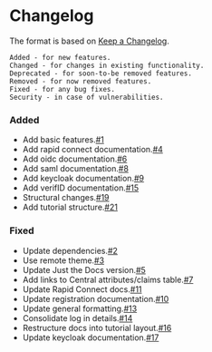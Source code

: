 # Changelog

The format is based on [Keep a Changelog](https://keepachangelog.com/en/1.0.0/).

    Added - for new features.
    Changed - for changes in existing functionality.
    Deprecated - for soon-to-be removed features.
    Removed - for now removed features.
    Fixed - for any bug fixes.
    Security - in case of vulnerabilities.

### Added

- Add basic features.[#1](https://github.com/ausaccessfed/dev-portal/pull/1)
- Add rapid connect documentation.[#4](https://github.com/ausaccessfed/dev-portal/pull/4)
- Add oidc documentation.[#6](https://github.com/ausaccessfed/dev-portal/pull/6)
- Add saml documentation.[#8](https://github.com/ausaccessfed/dev-portal/pull/8)
- Add keycloak documentation.[#9](https://github.com/ausaccessfed/dev-portal/pull/9)
- Add verifID documentation.[#15](https://github.com/ausaccessfed/dev-portal/pull/15)
- Structural changes.[#19](https://github.com/ausaccessfed/dev-portal/pull/19)
- Add tutorial structure.[#21](https://github.com/ausaccessfed/dev-portal/pull/21)

### Fixed

- Update dependencies.[#2](https://github.com/ausaccessfed/dev-portal/pull/2)
- Use remote theme.[#3](https://github.com/ausaccessfed/dev-portal/pull/3)
- Update Just the Docs version.[#5](https://github.com/ausaccessfed/dev-portal/pull/5)
- Add links to Central attributes/claims table.[#7](https://github.com/ausaccessfed/dev-portal/pull/7)
- Update Rapid Connect docs.[#11](https://github.com/ausaccessfed/dev-portal/pull/11)
- Update registration documentation.[#10](https://github.com/ausaccessfed/dev-portal/pull/10)
- Update general formatting.[#13](https://github.com/ausaccessfed/dev-portal/pull/13)
- Consolidate log in details.[#14](https://github.com/ausaccessfed/dev-portal/pull/14)
- Restructure docs into tutorial layout.[#16](https://github.com/ausaccessfed/dev-portal/pull/16)
- Update keycloak documentation.[#17](https://github.com/ausaccessfed/dev-portal/pull/17)